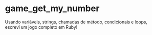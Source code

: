 # game_get_my_number
 Usando variáveis, strings, chamadas de método, condicionais e loops, escrevi um jogo completo em Ruby!
